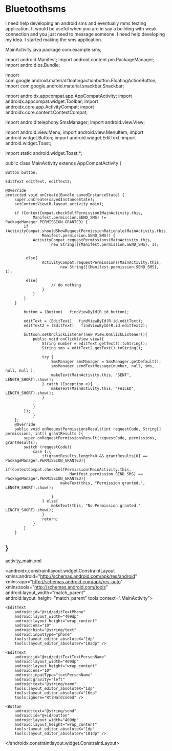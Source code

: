 # Bluetoothsms
I need help developing an android sms and eventually mms texting application. It would be useful when you are in say a building with weak connection and you just need to message someone. I need help developing my idea. I started making the sms application.

MainActivity.java
package com.example.sms;

import android.Manifest;
import android.content.pm.PackageManager;
import android.os.Bundle;

import com.google.android.material.floatingactionbutton.FloatingActionButton;
import com.google.android.material.snackbar.Snackbar;

import androidx.appcompat.app.AppCompatActivity;
import androidx.appcompat.widget.Toolbar;
import androidx.core.app.ActivityCompat;
import androidx.core.content.ContextCompat;

import android.telephony.SmsManager;
import android.view.View;

import android.view.Menu;
import android.view.MenuItem;
import android.widget.Button;
import android.widget.EditText;
import android.widget.Toast;

import static android.widget.Toast.*;

public class MainActivity extends AppCompatActivity {

    Button button;

    EditText editText, editText2;

    @Override
    protected void onCreate(Bundle savedInstanceState) {
        super.onCreate(savedInstanceState);
        setContentView(R.layout.activity_main);

        if (ContextCompat.checkSelfPermission(MainActivity.this,
                Manifest.permission.SEND_SMS) != PackageManager.PERMISSION_GRANTED) {
            if (ActivityCompat.shouldShowRequestPermissionRationale(MainActivity.this,
                    Manifest.permission.SEND_SMS)) {
                ActivityCompat.requestPermissions(MainActivity.this,
                        new String[]{Manifest.permission.SEND_SMS}, 1);


             else{
                    ActivityCompat.requestPermissions(MainActivity.this,
                            new String[]{Manifest.permission.SEND_SMS}, 1);

             else{
                        // do nothing
                    }
                }
            }
        }

            button = (Button)   findViewById(R.id.button);

            editText = (EditText)   findViewById(R.id.editText);
            editText2 = (EditText)   findViewById(R.id.editText2);

            buttson.setOnClickListener(new View.OnClickListener(){
                public void onClick(View view){
                    String number = editText.getText().toString();
                    String sms = editText2.getText().toString();

                    try {
                        SmsManager smsManager = SmsManager.getDefault();
                        smsManager.sendTextMessage(number, null, sms, null, null );
                        makeText(MainActivity.this, "SENT", LENGTH_SHORT).show();
                    } catch (Exception e){
                        makeText(MainActivity.this, "FAILED", LENGTH_SHORT).show();
                    }

                }
            });
                }
        };
        @Override
        public void onRequestPermissionsResult(int requestCode, String[] permissions, int[] grantResults ){
            super.onRequestPermissionsResult(requestCode, permissions, grantResults);
            switch (requestCode){
                case 1:{
                    if(grantResults.length>0 && grantResults[0] == PackageManager.PERMISSION_GRANTED){
                        if(ContextCompat.checkSelfPermission(MainActivity.this,
                                Manifest.permission.SEND_SMS) == PackageManager.PERMISSION_GRANTED){
                            makeText(this, "Permission granted.", LENGTH_SHORT).show();

                        }
                    } else{
                        makeText(this, "No Permission granted." LENGTH_SHORT).show();
                    }
                    return;
                }
            }
        }

}
------------------------------------------------------------------------------------------
activity_main.xml

<?xml version="1.0" encoding="utf-8"?>
<androidx.constraintlayout.widget.ConstraintLayout xmlns:android="http://schemas.android.com/apk/res/android"
    xmlns:app="http://schemas.android.com/apk/res-auto"
    xmlns:tools="http://schemas.android.com/tools"
    android:layout_width="match_parent"
    android:layout_height="match_parent"
    tools:context=".MainActivity">

    <EditText
        android:id="@+id/editTextPhone"
        android:layout_width="409dp"
        android:layout_height="wrap_content"
        android:ems="10"
        android:hint="@string/text"
        android:inputType="phone"
        tools:layout_editor_absoluteX="1dp"
        tools:layout_editor_absoluteY="102dp" />

    <EditText
        android:id="@+id/editTextTextPersonName"
        android:layout_width="409dp"
        android:layout_height="wrap_content"
        android:ems="10"
        android:inputType="textPersonName"
        android:gravity="left"
        android:text="@string/name"
        tools:layout_editor_absoluteX="1dp"
        tools:layout_editor_absoluteY="16dp"
        tools:ignore="RtlHardcoded" />

    <Button
        android:text="@string/send"
        android:id="@+id/button"
        android:layout_width="409dp"
        android:layout_height="wrap_content"
        tools:layout_editor_absoluteX="1dp"
        tools:layout_editor_absoluteY="181dp" />

</androidx.constraintlayout.widget.ConstraintLayout>
